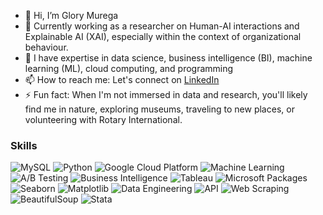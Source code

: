 - 👋 Hi, I’m Glory Murega
- 👀 Currently working as a researcher on Human-AI interactions and Explainable AI (XAI), especially within the context of organizational behaviour.
- 🌱 I have expertise in data science, business intelligence (BI), machine learning (ML), cloud computing, and programming
- 📫 How to reach me: Let's connect on [LinkedIn](https://www.linkedin.com/in/glorymurega)
- ⚡ Fun fact: When I'm not immersed in data and research, you'll likely find me in nature, exploring museums, traveling to new places, or volunteering with Rotary International.

### Skills

![MySQL](https://img.shields.io/badge/MySQL-00758F?style=for-the-badge&logo=mysql&logoColor=white)
![Python](https://img.shields.io/badge/Python-3776AB?style=for-the-badge&logo=python&logoColor=white)
![Google Cloud Platform](https://img.shields.io/badge/Google_Cloud_Platform-4285F4?style=for-the-badge&logo=google-cloud&logoColor=white)
![Machine Learning](https://img.shields.io/badge/Machine_Learning-FF6F00?style=for-the-badge&logo=machine-learning&logoColor=white)
![A/B Testing](https://img.shields.io/badge/A/B_Testing-990000?style=for-the-badge&logo=ab-testing&logoColor=white)
![Business Intelligence](https://img.shields.io/badge/Business_Intelligence-FF9900?style=for-the-badge&logo=business-intelligence&logoColor=white)
![Tableau](https://img.shields.io/badge/Tableau-E97627?style=for-the-badge&logo=tableau&logoColor=white)
![Microsoft Packages](https://img.shields.io/badge/Microsoft_Packages-0078D4?style=for-the-badge&logo=microsoft&logoColor=white)
![Seaborn](https://img.shields.io/badge/Seaborn-3776AB?style=for-the-badge&logo=python&logoColor=white)
![Matplotlib](https://img.shields.io/badge/Matplotlib-3776AB?style=for-the-badge&logo=python&logoColor=white)
![Data Engineering](https://img.shields.io/badge/Data%20Engineering-3776AB?style=for-the-badge&logo=data&logoColor=white)
![API](https://img.shields.io/badge/API-3776AB?style=for-the-badge&logo=api&logoColor=white)
![Web Scraping](https://img.shields.io/badge/Web%20Scraping-3776AB?style=for-the-badge&logo=web&logoColor=white)
![BeautifulSoup](https://img.shields.io/badge/BeautifulSoup-3776AB?style=for-the-badge&logo=python&logoColor=white)
![Stata](https://img.shields.io/badge/Stata-1C4E80?style=for-the-badge&logo=stata&logoColor=white)

<!---
GloryMurega/GloryMurega is a ✨ special ✨ repository because its `README.md` (this file) appears on your GitHub profile.
You can click the Preview link to take a look at your changes.
--->
